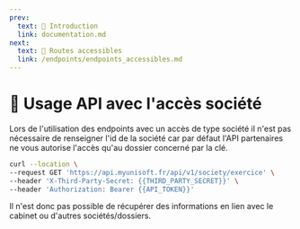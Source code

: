 ```yaml
---
prev:
  text: 🐤 Introduction
  link: documentation.md
next:
  text: 🔑 Routes accessibles
  link: /endpoints/endpoints_accessibles.md
---
```


# 🔸 Usage API avec l'accès société

Lors de l'utilisation des endpoints avec un accès de type société il n'est pas nécessaire de renseigner l'id de la société car par défaut l'API partenaires ne vous autorise l'accès qu'au dossier concerné par la clé.

```bash
curl --location \
--request GET 'https://api.myunisoft.fr/api/v1/society/exercice' \
--header 'X-Third-Party-Secret: {{THIRD_PARTY_SECRET}}' \
--header 'Authorization: Bearer {{API_TOKEN}}'
```

Il n'est donc pas possible de récupérer des informations en lien avec le cabinet ou d'autres sociétés/dossiers.

